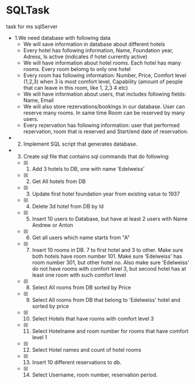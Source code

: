 # SQLTask
task for ms sqlServer


- 1.We need database with following data
    - We will save information in database about different hotels
    - Every hotel has following information, Name, Foundation year, Adress, Is active (indicates if hotel currently active)
    - We will have information about hotel rooms. Each hotel has many rooms. Every room belomg to only one hotel
    - Every room has following information: Number, Price, Comfort level (1,2,3) when 3 is most comfort level, Capability (amount of people that can leave in this room, like 1, 2,3 4 etc)
    - We will have information about users, that includes following fields: Name, Email
    - We will also store rezervations/bookings in our database. User can reserve many rooms. In same time Room can be reserved by many users.
    - Every rezervation has following information: user that performed rezervation, room that is reserved and Start/end date of reservation.
- 2. Implement SQL script that generates database.
- 3. Create sql file that contains sql commands that do following:
    - [x] 1) Add 3 hotels to DB, one with name 'Edelweiss’
    - [x] 2) Get All hotels from DB
    - [x] 3) Update first hotel foundation year from existing value to 1937
    - [x] 4) Delete 3d hotel from DB by Id
    - [x] 5) Insert 10 users to Database, but have at least 2 users with Name Andrew or Anton
    - [x] 6) Get all users which name starts from "A"
    - [x] 7) Insert 10 rooms in DB. 7 to first hotel and 3 to other. Make sure both hotels have room number 101. Make sure 'Edelweiss' has room number 301, but other hotel no. Also make sure 'Edelweiss' do not have rooms with comfort level 3, but second hotel has at least one room with such comfort level
    - [x] 8) Select All rooms from DB sorted by Price
    - [x] 9) Select All rooms from DB that belong to 'Edelweiss' hotel and sorted by price
    - [x] 10) Select Hotels that have rooms with comfort level 3
    - [x] 11) Select Hotelname and room number for rooms that have comfort level 1
    - [x] 12) Select Hotel names and count of hotel rooms
    - [x] 13) Insert 10 different reservations to db.
    - [x] 14) Select Username, room number, reservation period.

